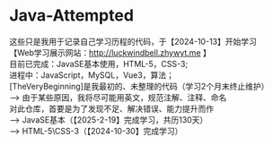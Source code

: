 # Java-Attempted

这些只是我用于记录自己学习历程的代码，于【2024-10-13】开始学习\
【Web学习展示网站：http://luckwindbell.zhywyt.me 】\
目前已完成：JavaSE基本使用，HTML-5，CSS-3;\
进程中：JavaScript，MySQL，Vue3，算法；\
[TheVeryBeginning]是我最初的、未整理的代码（学习2个月末终止维护）\
--> 由于某些原因，我将尽可能用英文，规范注解、注释、命名\
对此仓库，首要是为了发现不足、解决错误、能力提升而作\
--> JavaSE基本（【2025-2-19】完成学习，共历130天）\
--> HTML-5\CSS-3（【2024-10-30】完成学习）
